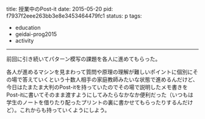 title: 授業中のPost-it
date: 2015-05-20
pid: f7937f2eee263bb3e8e3453464479fc1
status: p
tags:
- education
- geidai-prog2015
- activity
---

前回に引き続いてパターン模写の課題を各人に進めてもらった。

各人が進めるマシンを見まわって質問や原理の理解が難しいポイントに個別にその場で答えていくという十数人相手の家庭教師みたいな状態で進めるんだけど、今日はたまたま大判のPost-itを持っていたのでその場で説明したメモ書きをPost-itに書いてそのまま渡すようにしてみたらなかなか便利だった（いつもは学生のノートを借りたり配ったプリントの裏に書かせてもらったりするんだけど）。これからも持っていくようにしよう。